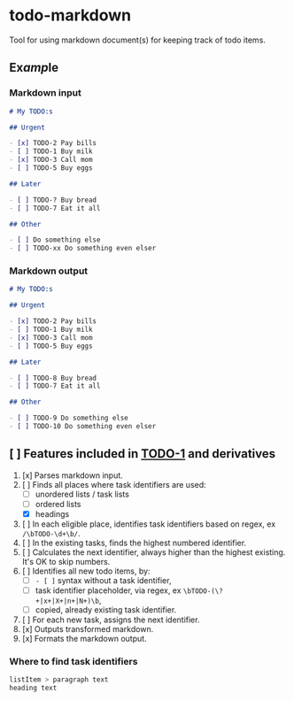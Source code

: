 # todo-markdown

Tool for using markdown document(s) for keeping track of todo items.

## Ex*amp*le

### Markdown input

```markdown
# My TODO:s

## Urgent

- [x] TODO-2 Pay bills
- [ ] TODO-1 Buy milk
- [x] TODO-3 Call mom
- [ ] TODO-5 Buy eggs

## Later

- [ ] TODO-? Buy bread
- [ ] TODO-7 Eat it all

## Other

- [ ] Do something else
- [ ] TODO-xx Do something even elser
```

### Markdown output

```markdown
# My TODO:s

## Urgent

- [x] TODO-2 Pay bills
- [ ] TODO-1 Buy milk
- [x] TODO-3 Call mom
- [ ] TODO-5 Buy eggs

## Later

- [ ] TODO-8 Buy bread
- [ ] TODO-7 Eat it all

## Other

- [ ] TODO-9 Do something else
- [ ] TODO-10 Do something even elser
```

## [ ] Features included in [TODO-1](./README.md#todo-1) and derivatives

1. [x] Parses markdown input.
1. [ ] Finds all places where task identifiers are used:
   - [ ] unordered lists / task lists
   - [ ] ordered lists
   - [x] headings
1. [ ] In each eligible place, identifies task identifiers based on regex, ex
       `/\bTODO-\d+\b/`.
1. [ ] In the existing tasks, finds the highest numbered identifier.
1. [ ] Calculates the next identifier, always higher than the highest existing.
       It's OK to skip numbers.
1. [ ] Identifies all new todo items, by:
   - [ ] `- [ ]` syntax without a task identifier,
   - [ ] task identifier placeholder, via regex, ex
         `\bTODO-(\?+|x+|X+|n+|N+)\b`,
   - [ ] copied, already existing task identifier.
1. [ ] For each new task, assigns the next identifier.
1. [x] Outputs transformed markdown.
1. [x] Formats the markdown output.

### Where to find task identifiers

```css
listItem > paragraph text
heading text
```
